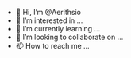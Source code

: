 - 👋 Hi, I’m @Aerithsio
- 👀 I’m interested in ...
- 🌱 I’m currently learning ...
- 💞️ I’m looking to collaborate on ...
- 📫 How to reach me ...

<!---
Aerithsio/Aerithsio is a ✨ special ✨ repository because its `README.md` (this file) appears on your GitHub profile.
You can click the Preview link to take a look at your changes.
--->
